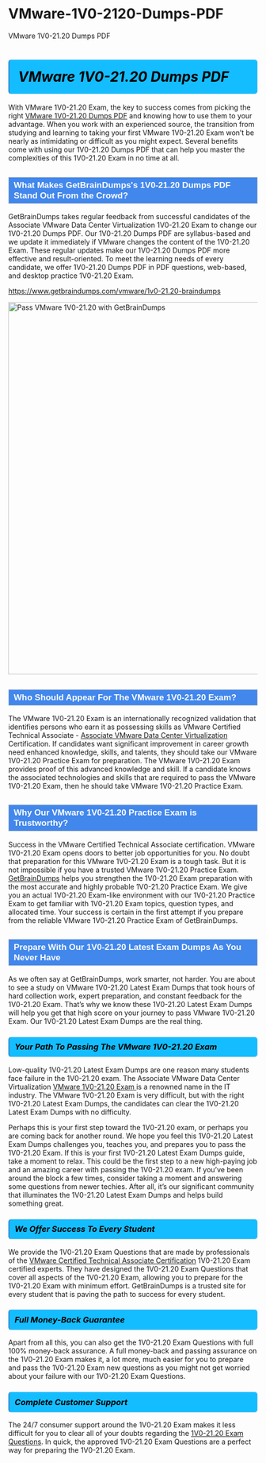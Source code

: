 # VMware-1V0-2120-Dumps-PDF
VMware 1V0-21.20 Dumps PDF
<h1><strong><span style="display: block; color: #000000; background: #14BDFF; border: 0.5px solid #AED6F1; border-left: 3px solid #3498DB; padding: .6em; border-radius: 6px;">                     <em>VMware 1V0-21.20 <span class="exam_variation">Dumps PDF</span> </em>                </span></strong>            </h1>                        <p>With VMware 1V0-21.20 Exam, the key to success comes from picking the right <a href="https://www.getbraindumps.com/vmware/1v0-21.20-braindumps">VMware 1V0-21.20 <span class="exam_variation">Dumps PDF</span></a> and             knowing how to use them to your advantage.             When you work with an experienced source, the transition from studying and learning to taking your first VMware 1V0-21.20 Exam             won’t be nearly as intimidating or difficult as you might expect. Several benefits come with using our 1V0-21.20 <span class="exam_variation">Dumps PDF</span> that can             help you master the complexities of this 1V0-21.20 Exam in no time at all.</p>                        <h2 style="background: #4287ec; border: 1px solid #cccccc; padding: 5px 10px;">                <span style="color: #ffffff;">                    <span style="font-size: 11pt;">                        <span style="line-height: normal;">                            <span style="font-family: Calibri,sans-serif;">                                <strong>                                    <span style="font-size: 13.0pt;">What Makes GetBrainDumps's 1V0-21.20 <span class="exam_variation">Dumps PDF</span> Stand Out From the Crowd?</span>                                </strong>                            </span>                        </span>                    </span>                </span>            </h2>                        <p>GetBrainDumps takes regular feedback from successful candidates of the Associate VMware Data Center Virtualization 1V0-21.20 Exam to change             our 1V0-21.20 <span class="exam_variation">Dumps PDF</span>. Our 1V0-21.20 <span class="exam_variation">Dumps PDF</span> are syllabus-based and we update it immediately if VMware changes             the content of the 1V0-21.20 Exam.             These regular updates make our 1V0-21.20 <span class="exam_variation">Dumps PDF</span> more effective and result-oriented. To meet the learning needs of every candidate,             we offer 1V0-21.20 <span class="exam_variation">Dumps PDF</span> in PDF questions, web-based, and desktop practice 1V0-21.20 Exam.</p>                                    <p><a href="https://www.getbraindumps.com/vmware/1v0-21.20-braindumps">https://www.getbraindumps.com/vmware/1v0-21.20-braindumps</a></p>                        <p><a href="https://www.getbraindumps.com/"><img src="https://www.getbraindumps.com/images/get-updated-exam-questions-with-discount-getbraindumps.jpg" class="postImage" alt="Pass VMware 1V0-21.20 with GetBrainDumps" width="750"></a></p>                                        <h2 style="background: #4287ec; border: 1px solid #cccccc; padding: 5px 10px;">                <span style="color: #ffffff;">                    <span style="font-size: 11pt;">                        <span style="line-height: normal;">                            <span style="font-family: Calibri,sans-serif;">                                <strong>                                    <span style="font-size: 13.0pt;">Who Should Appear For The VMware 1V0-21.20 Exam?</span>                                </strong>                            </span>                        </span>                    </span>                </span>            </h2>                        <p>The VMware 1V0-21.20 Exam is an internationally recognized validation that identifies persons who earn it as possessing skills as             VMware Certified Technical Associate - <a href="https://www.getbraindumps.com/vmware/1v0-21.20-braindumps">Associate VMware Data Center Virtualization</a> Certification. If candidates want significant improvement in             career growth need enhanced knowledge, skills, and talents, they should take our VMware 1V0-21.20 <span class="exam_variation2">Practice Exam</span> for preparation.             The VMware 1V0-21.20 Exam provides proof of this advanced knowledge and skill. If a candidate knows the associated technologies and skills             that are required to pass the VMware 1V0-21.20 Exam, then he should take VMware 1V0-21.20 <span class="exam_variation2">Practice Exam</span>.</p>                        <h2 style="background: #4287ec; border: 1px solid #cccccc; padding: 5px 10px;">                <span style="color: #ffffff;">                    <span style="font-size: 11pt;">                        <span style="line-height: normal;">                            <span style="font-family: Calibri,sans-serif;">                                <strong>                                    <span style="font-size: 13.0pt;">Why Our VMware 1V0-21.20 <span class="exam_variation2">Practice Exam</span> is Trustworthy?</span>                                </strong>                            </span>                        </span>                    </span>                </span>            </h2>                        <p>Success in the VMware Certified Technical Associate certification. VMware 1V0-21.20 Exam opens doors to better job opportunities for you.             No doubt that preparation for this VMware 1V0-21.20 Exam is a tough task. But it is not impossible if you have a trusted VMware 1V0-21.20 <span class="exam_variation2">Practice Exam</span>.             <a href="https://www.getbraindumps.com/">GetBrainDumps</a> helps you strengthen the 1V0-21.20 Exam preparation with the most accurate and highly probable 1V0-21.20 <span class="exam_variation2">Practice Exam</span>. We give you an             actual 1V0-21.20 Exam-like environment with our 1V0-21.20 <span class="exam_variation2">Practice Exam</span> to get familiar with 1V0-21.20 Exam topics, question types, and allocated time.             Your success is certain in the first attempt if you prepare from the reliable VMware 1V0-21.20 <span class="exam_variation2">Practice Exam</span> of GetBrainDumps.</p>                        <h2 style="background: #4287ec; border: 1px solid #cccccc; padding: 5px 10px;">                <span style="color: #ffffff;">                    <span style="font-size: 11pt;">                        <span style="line-height: normal;">                            <span style="font-family: Calibri,sans-serif;">                                <strong>                                    <span style="font-size: 13.0pt;">Prepare With Our 1V0-21.20 <span class="exam_variation3">Latest Exam Dumps</span> As You Never Have</span>                                </strong>                            </span>                        </span>                    </span>                </span>            </h2>                        <p>As we often say at GetBrainDumps, work smarter, not harder. You are about to see a study on VMware 1V0-21.20 <span class="exam_variation3">Latest Exam Dumps</span> that took hours of hard collection work,             expert preparation, and constant feedback for the 1V0-21.20 Exam. That’s why we know these 1V0-21.20 <span class="exam_variation3">Latest Exam Dumps</span> will help you get that high score on your             journey to pass VMware 1V0-21.20 Exam. Our 1V0-21.20 <span class="exam_variation3">Latest Exam Dumps</span> are the real thing.</p>                        <h3>                <strong>                    <span style="display: block; color: #000000; background: #14BDFF; border: 0.5px solid #AED6F1; border-left: 3px solid #3498DB; padding: .6em; border-radius: 6px;">                        <em>Your Path To Passing The VMware 1V0-21.20 Exam</em>                    </span>                </strong>            </h3>                        <p>Low-quality 1V0-21.20 <span class="exam_variation3">Latest Exam Dumps</span> are one reason many students face failure in the 1V0-21.20 exam. The Associate VMware Data Center Virtualization <a href="https://www.getbraindumps.com/vmware-braindumps.html">VMware 1V0-21.20 Exam </a>             is a renowned name in the IT industry. The VMware 1V0-21.20 Exam is very difficult, but with the right 1V0-21.20 <span class="exam_variation3">Latest Exam Dumps</span>, the candidates can clear the             1V0-21.20 <span class="exam_variation3">Latest Exam Dumps</span> with no difficulty.</p>                        <p>Perhaps this is your first step toward the 1V0-21.20 exam, or perhaps you are coming back for another round. We hope you feel this             1V0-21.20 <span class="exam_variation3">Latest Exam Dumps</span> challenges you,             teaches you, and prepares you to pass the 1V0-21.20 Exam. If this is your first 1V0-21.20 <span class="exam_variation3">Latest Exam Dumps</span> guide, take a moment to relax. This could be the first step to             a new high-paying job and an amazing career with passing the 1V0-21.20 exam. If you’ve been around the block a few times, consider taking a moment and             answering some questions from newer techies. After all, it’s our significant community that illuminates the 1V0-21.20 <span class="exam_variation3">Latest Exam Dumps</span> and helps build something great.</p>                        <h3>                <strong>                    <span style="display: block; color: #000000; background: #14BDFF; border: 0.5px solid #AED6F1; border-left: 3px solid #3498DB; padding: .6em; border-radius: 6px;">                        <em>We Offer Success To Every Student</em>                    </span>                </strong>            </h3>                        <p>We provide the 1V0-21.20 <span class="exam_variation4">Exam Questions</span> that are made by professionals of the <a href="https://www.getbraindumps.com/vmware/vmware-certified-technical-associate-braindumps.html">VMware Certified Technical Associate Certification</a> 1V0-21.20 Exam certified experts.             They have designed the 1V0-21.20 <span class="exam_variation4">Exam Questions</span> that cover all aspects of the 1V0-21.20 Exam, allowing you to prepare for the            1V0-21.20 Exam with minimum effort.             GetBrainDumps is a trusted site for every student that is paving the path to success for every student.</p>                        <h3>                <strong>                    <span style="display: block; color: #000000; background: #14BDFF; border: 0.5px solid #AED6F1; border-left: 3px solid #3498DB; padding: .6em; border-radius: 6px;">                        <em>Full Money-Back Guarantee</em>                    </span>                </strong>            </h3>                        <p>Apart from all this, you can also get the 1V0-21.20 <span class="exam_variation4">Exam Questions</span> with full 100% money-back assurance. A full money-back and passing assurance on             the 1V0-21.20 Exam makes it,             a lot more, much easier for you to prepare and pass the 1V0-21.20 Exam new questions as you might             not get worried about your failure with our 1V0-21.20 <span class="exam_variation4">Exam Questions</span>.</p>                                    <h3>                <strong>                    <span style="display: block; color: #000000; background: #14BDFF; border: 0.5px solid #AED6F1; border-left: 3px solid #3498DB; padding: .6em; border-radius: 6px;">                        <em>Complete Customer Support</em>                    </span>                </strong>            </h3>                        <p>The 24/7 consumer support around the 1V0-21.20 Exam makes it less difficult for you to clear all of your doubts regarding the <a href="https://www.getbraindumps.com/vmware/1v0-21.20-braindumps">1V0-21.20 <span class="exam_variation4">Exam Questions</span></a>. In quick,             the approved 1V0-21.20 <span class="exam_variation4">Exam Questions</span> are a perfect way for preparing the 1V0-21.20 Exam.</p>                    
